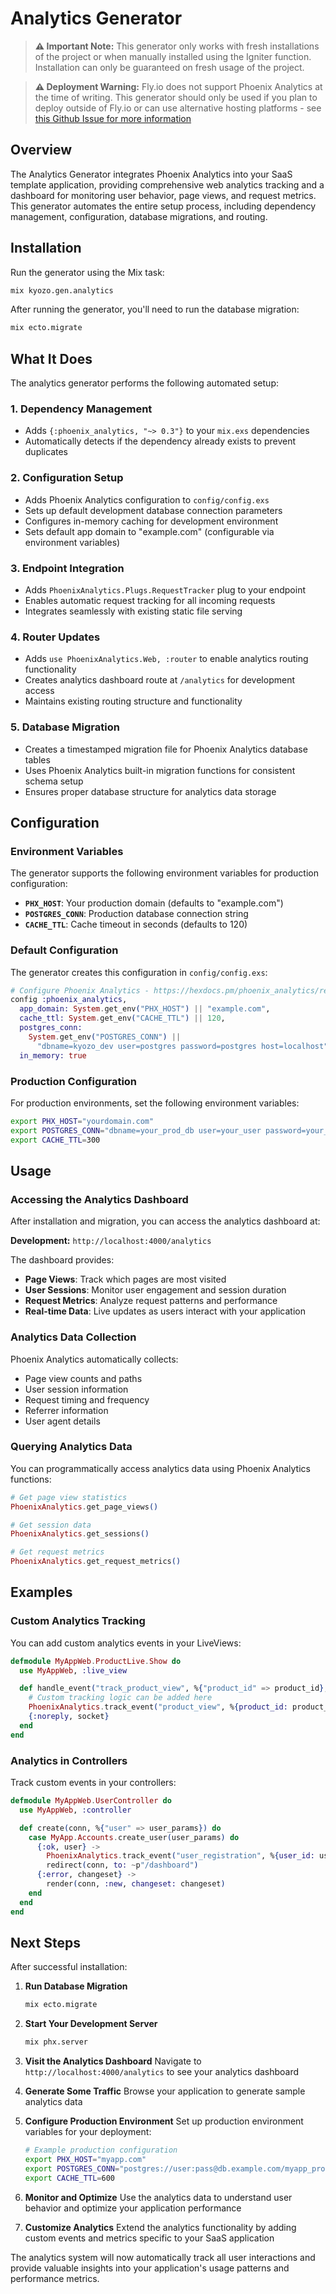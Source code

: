 # Analytics Generator

> **⚠️ Important Note:** This generator only works with fresh installations of the project or when manually installed using the Igniter function. Installation can only be guaranteed on fresh usage of the project.

> **⚠️ Deployment Warning:** Fly.io does not support Phoenix Analytics at the time of writing. This generator should only be used if you plan to deploy outside of Fly.io or can use alternative hosting platforms - see [this Github Issue for more information](https://github.com/lalabuy948/PhoenixAnalytics/issues/31)

## Overview

The Analytics Generator integrates Phoenix Analytics into your SaaS template application, providing comprehensive web analytics tracking and a dashboard for monitoring user behavior, page views, and request metrics. This generator automates the entire setup process, including dependency management, configuration, database migrations, and routing.

## Installation

Run the generator using the Mix task:

```bash
mix kyozo.gen.analytics
```

After running the generator, you'll need to run the database migration:

```bash
mix ecto.migrate
```

## What It Does

The analytics generator performs the following automated setup:

### 1. **Dependency Management**
- Adds `{:phoenix_analytics, "~> 0.3"}` to your `mix.exs` dependencies
- Automatically detects if the dependency already exists to prevent duplicates

### 2. **Configuration Setup**
- Adds Phoenix Analytics configuration to `config/config.exs`
- Sets up default development database connection parameters
- Configures in-memory caching for development environment
- Sets default app domain to "example.com" (configurable via environment variables)

### 3. **Endpoint Integration**
- Adds `PhoenixAnalytics.Plugs.RequestTracker` plug to your endpoint
- Enables automatic request tracking for all incoming requests
- Integrates seamlessly with existing static file serving

### 4. **Router Updates**
- Adds `use PhoenixAnalytics.Web, :router` to enable analytics routing functionality
- Creates analytics dashboard route at `/analytics` for development access
- Maintains existing routing structure and functionality

### 5. **Database Migration**
- Creates a timestamped migration file for Phoenix Analytics database tables
- Uses Phoenix Analytics built-in migration functions for consistent schema setup
- Ensures proper database structure for analytics data storage

## Configuration

### Environment Variables

The generator supports the following environment variables for production configuration:

- **`PHX_HOST`**: Your production domain (defaults to "example.com")
- **`POSTGRES_CONN`**: Production database connection string
- **`CACHE_TTL`**: Cache timeout in seconds (defaults to 120)

### Default Configuration

The generator creates this configuration in `config/config.exs`:

```elixir
# Configure Phoenix Analytics - https://hexdocs.pm/phoenix_analytics/readme.html#installation
config :phoenix_analytics,
  app_domain: System.get_env("PHX_HOST") || "example.com",
  cache_ttl: System.get_env("CACHE_TTL") || 120,
  postgres_conn:
    System.get_env("POSTGRES_CONN") ||
      "dbname=kyozo_dev user=postgres password=postgres host=localhost",
  in_memory: true
```

### Production Configuration

For production environments, set the following environment variables:

```bash
export PHX_HOST="yourdomain.com"
export POSTGRES_CONN="dbname=your_prod_db user=your_user password=your_password host=your_host"
export CACHE_TTL=300
```

## Usage

### Accessing the Analytics Dashboard

After installation and migration, you can access the analytics dashboard at:

**Development:** `http://localhost:4000/analytics`

The dashboard provides:
- **Page Views**: Track which pages are most visited
- **User Sessions**: Monitor user engagement and session duration
- **Request Metrics**: Analyze request patterns and performance
- **Real-time Data**: Live updates as users interact with your application

### Analytics Data Collection

Phoenix Analytics automatically collects:
- Page view counts and paths
- User session information
- Request timing and frequency
- Referrer information
- User agent details

### Querying Analytics Data

You can programmatically access analytics data using Phoenix Analytics functions:

```elixir
# Get page view statistics
PhoenixAnalytics.get_page_views()

# Get session data
PhoenixAnalytics.get_sessions()

# Get request metrics
PhoenixAnalytics.get_request_metrics()
```

## Examples

### Custom Analytics Tracking

You can add custom analytics events in your LiveViews:

```elixir
defmodule MyAppWeb.ProductLive.Show do
  use MyAppWeb, :live_view

  def handle_event("track_product_view", %{"product_id" => product_id}, socket) do
    # Custom tracking logic can be added here
    PhoenixAnalytics.track_event("product_view", %{product_id: product_id})
    {:noreply, socket}
  end
end
```

### Analytics in Controllers

Track custom events in your controllers:

```elixir
defmodule MyAppWeb.UserController do
  use MyAppWeb, :controller

  def create(conn, %{"user" => user_params}) do
    case MyApp.Accounts.create_user(user_params) do
      {:ok, user} ->
        PhoenixAnalytics.track_event("user_registration", %{user_id: user.id})
        redirect(conn, to: ~p"/dashboard")
      {:error, changeset} ->
        render(conn, :new, changeset: changeset)
    end
  end
end
```

## Next Steps

After successful installation:

1. **Run Database Migration**
   ```bash
   mix ecto.migrate
   ```

2. **Start Your Development Server**
   ```bash
   mix phx.server
   ```

3. **Visit the Analytics Dashboard**
   Navigate to `http://localhost:4000/analytics` to see your analytics dashboard

4. **Generate Some Traffic**
   Browse your application to generate sample analytics data

5. **Configure Production Environment**
   Set up production environment variables for your deployment:
   ```bash
   # Example production configuration
   export PHX_HOST="myapp.com"
   export POSTGRES_CONN="postgres://user:pass@db.example.com/myapp_prod"
   export CACHE_TTL=600
   ```

6. **Monitor and Optimize**
   Use the analytics data to understand user behavior and optimize your application performance

7. **Customize Analytics**
   Extend the analytics functionality by adding custom events and metrics specific to your SaaS application

The analytics system will now automatically track all user interactions and provide valuable insights into your application's usage patterns and performance metrics.
